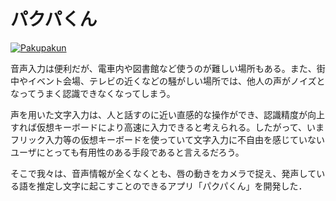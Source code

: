 # パクパくん

[![Pakupakun](image.png)](https://youtu.be/7D9jSbw4Cpo)

音声入力は便利だが、電車内や図書館など使うのが難しい場所もある。また、街中やイベント会場、テレビの近くなどの騒がしい場所では、他人の声がノイズとなってうまく認識できなくなってしまう。

声を用いた文字入力は、人と話すのに近い直感的な操作ができ、認識精度が向上すれば仮想キーボードにより高速に入力できると考えられる。したがって、いまフリック入力等の仮想キーボードを使っていて文字入力に不自由を感じていないユーザにとっても有用性のある手段であると言えるだろう。

そこで我々は、音声情報が全くなくとも、唇の動きをカメラで捉え、発声している語を推定し文字に起こすことのできるアプリ「パクパくん」を開発した．
